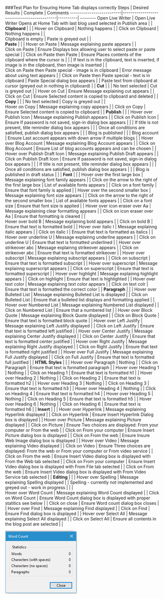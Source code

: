 ###Test Plan for Ensuring Home Tab displays correctly
Steps                  | Desired Results                | Complete | Comments
--------------------------|--------------------------------------------|----------| --------
Open Live Writer  | Open Live Writer Opens at Home Tab with last blog used selected in Publish area  |  |
 **Clipboard** | | | 
Hover on Clipboard | Nothing happens | | 
Click on Clipboard | Nothing happens |  |  
Clipboard is empty | Paste is greyed out | |  
 **Paste** |  |  | 
Hover on Paste | Message explaining paste appears | |  
Click on Paste | Ensure Displays box allowing user to select paste or paste special |  | 
Click on Paste then Paste | Ensure Places contents of the clipboard where the cursor is |  | 
 | If text is in the clipboard, text is inserted, if image is in the clipboard, then image is inserted | |  
Click on Paste then Paste special - image is in clipboard | Error message about using text appears | | 
Click on Paste then Paste special - text is in clipboard | Paste Special dialog box appears | |
Paste text from clipboard at cursor (greyed out in nothing in clipboard) |  |
 **Cut** | | | 
No text selected | Cut is greyed out | | 
Hover on Cut | Ensure Message explaining cut appears | | 
Click on Cut | Ensure Selected content is copied to clipboard and deleted  | | 
 **Copy** | | | 
No text selected | Copy is greyed out | |  
Hover on Copy | Message explaining copy appears | | 
Click on Copy | Ensure Selected content is copied to clipboard | | 
**Publish** |   |   | 
Hover over Publish Icon | Message explaining Publish appears | | 
Click on Publish Icon | Ensure If password is not saved, sign-in dialog box appears  | | 
 | If title is not present, title reminder dialog box appears | | 
 | Once all conditions are satisfied, publish dialog box appears | |
 | Blog is published | |  | 
 Blog account | Ensure Last account appears with down arrow if multiple blogs | | 
 Hover over Blog Account  | Message explaining Blog Account appears | | 
 Click on Blog Account | Ensure List of blog accounts appears and can be chosen | | 
 Hover over Publish Draft Icon | Message explaining Publish Draft appears | | 
Click on Publish Draft Icon | Ensure If password is not saved, sign-in dialog box appears  | | 
 | If title is not present, title reminder dialog box appears | | 
 | Once all conditions are satisfied, publish dialog box appears | |
 | Blog is published in draft status | |  |
**Font** | | | 
Hover over the first large box | Message explaining font family appears | |
Click on the arrow to the right of the first large box | List of available fonts appears | | 
Click on a font family | Ensure that font family is applied | | 
Hover over the second smaller box | Message explaining font size appears | |
Click on the arrow to the right of the second smaller box | List of available fonts appears | |
Click on a font size | Ensure that font size is applied | | 
Hover over icon eraser over Aa | Message explaining clear formatting appears | |
Click on icon eraser over Aa | Ensure that formatting is cleared |  |  
Hover over bold B | Message explaining bold appears | | 
Click on bold B | Ensure that text is formatted bold | | 
Hover over italic I | Message explainng italic appears | | 
Click on italic I | Ensure that text is formatted as italics | |
Hover over underline U | Message explainng underline appears | | 
Click on underline U | Ensure that text is formatted underlined | | 
Hover over strikeover abc | Message explainng strikeover appears | | 
Click on strikeover abc | Ensure that text is formatted strikeover | |
Hover over subscript | Message explainng subscript appears | | 
Click on subscript | Ensure that text is formatted subscript | |
Hover over superscript | Message explainng superscript appears | | 
Click on superscript | Ensure that text is formatted superscript | |
Hover over highlight | Message explainng highlight appears | | 
Click on highlight | Ensure that text is highlighted | |
Hover over text color | Message explainng text color appears | | 
Click on text colr  | Ensure that text is formatted the correct color | |
**Paragraph** | | |
Hover over Bulleted List | Message explaining Bulleted List is displayed | |
Click on Bulleted List | Ensure that a bulleted list displays and formatting applied | |
Hover over Numbered List | Message explaining Numbered List displayed | |
Click on Numbered List | Ensure that a numbered list | |
Hover over Block Quote | Message explaining Block Quote displayed | |
Click on Block Quote | Ensure that text is formatted block quote  | |
Hover over Left Justify | Message explaining Left Justify displayed | |
Click on Left Justify | Ensure that text is formatted left justified | |
Hover over Center Justify | Message explaining Center Justify displayed | |
Click on Center Justify | Ensure that text is formatted center justified | |
Hover over Right Justify | Message explaining Right Justify displayed | |
Click on Right Justify | Ensure that text is formatted right justified | |
Hover over Full Justify | Message explaining Full Justify displayed | |
Click on Full Justify | Ensure that text is formatted full justified  | |
**HTML Styles** | | | 
Hover over Paragraph | Nothing | |
Click on Paragraph | Ensure that text is formatted paragraph | |
Hover over Heading 1 | Nothing | |
Click on Heading 1 | Ensure that text is formatted h1 | |
Hover over Heading 2  | Nothing | |
Click on Heading 2 | Ensure that text is formatted h2 | |
Hover over Heading 3  | Nothing | |
Click on Heading 3 | Ensure that text is formatted h3 | |
Hover over Heading 4  | Nothing | |
Click on Heading 4 | Ensure that text is formatted h4 | |
Hover over Heading 5  | Nothing | |
Click on Heading 5 | Ensure that text is formatted h5 | |
Hover over Heading 6  | Nothing | |
Click on Heading 6 | Ensure that text is formatted h6 | |
**Insert** | | |
Hover over Hyperlink | Message explaining Hyperlink displayed | |
Click on Hyperlink | Ensure Insert Hyperlink Dialog box is displayed | |
Hover over Picture | Message explaining Picture displayed | |
Click on Picture | Ensure Two choices are displayed: From your computer or From the web | |
Click on From your computer | Ensure Insert Picture dialog box is displayed | |
Click on From the web | Ensure Insure Web Image dialog box is displayed | |
Hover over Video | Message explaining Video displayed | |
Click on Video | Ensure Three choices are displayed: From the web or From your computer or From video service  | |
Click on From the web | Ensure Insert Video dialog box is displayed with From the Web tab selected | |
Click on From your computer | Ensure Insert Video dialog box is displayed with From File tab selected | |
Click on From the web | Ensure Insert Video dialog box is displayed with From Video Service tab selected | |
**Editing** | | | 
Hover over Spelling  | Message explaining Spelling  displayed | |
Spelling - currently not implemented and greyed out - work in progress | | |  
Hover over Word Count  | Message explaining Word Count displayed | |
Click on Word Count | Ensure Word Count dialog box is displayed with proper statitics see below | | 
Click on close | Ensure Word count dialog box closes | |
Hover over Find  | Message explaining Find displayed | |
Click on Find | Ensure Find dialog box is displayed | |
Hover over Select All  | Message explaining Select All displayed | |
Click on Select All | Ensure all contents in the blog post are selected | |

![Word count dialog box](images\wordCountdiaglogbox.png)